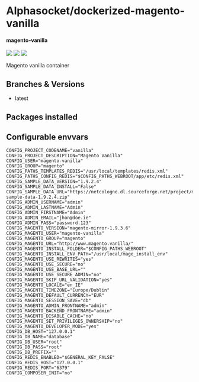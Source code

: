 # Alphasocket/dockerized-magento-vanilla
#### magento-vanilla
[![](https://travis-ci.org/AlphaSocket/dockerized-magento-vanilla.svg?branch=latest )]() [![](https://images.microbadger.com/badges/image/03192859189254/dockerized-magento-vanilla:latest.svg)](https://microbadger.com/images/03192859189254/dockerized-magento-vanilla:latest ) [![](https://images.microbadger.com/badges/version/03192859189254/dockerized-magento-vanilla:latest.svg)](https://microbadger.com/images/03192859189254/dockerized-magento-vanilla:latest)

Magento vanilla container

## Branches & Versions
- latest


## Packages installed


## Configurable envvars
~~~
CONFIG_PROJECT_CODENAME="vanilla"
CONFIG_PROJECT_DESCRIPTION="Magento Vanilla"
CONFIG_USER="magento-vanilla"
CONFIG_GROUP="magento"
CONFIG_PATHS_TEMPLATES_REDIS="/usr/local/templates/redis.xml"
CONFIG_PATHS_CONFIG_REDIS="$CONFIG_PATHS_WEBROOT/app/etc/redis.xml"
CONFIG_SAMPLE_DATA_VERSION="1.9.2.4"
CONFIG_SAMPLE_DATA_INSTALL="False"
CONFIG_SAMPLE_DATA_URL="https://netcologne.dl.sourceforge.net/project/mageloads/assets/1.9.2.4/magento-sample-data-1.9.2.4.zip"
CONFIG_ADMIN_USERNAME="admin"
CONFIG_ADMIN_LASTNAME="Admin"
CONFIG_ADMIN_FIRSTNAME="Admin"
CONFIG_ADMIN_EMAIL="jhon@doe.ie"
CONFIG_ADMIN_PASS="password.123"
CONFIG_MAGENTO_VERSION="magento-mirror-1.9.3.6"
CONFIG_MAGENTO_USER="magento-vanilla"
CONFIG_MAGENTO_GROUP="magento"
CONFIG_MAGENTO_URL="http://www.magento.vanilla/"
CONFIG_MAGENTO_INSTALL_FOLDER="$CONFIG_PATHS_WEBROOT"
CONFIG_MAGENTO_INSTALL_ENV_PATH="/usr/local/mage_install_env"
CONFIG_MAGENTO_USE_REWRITES="yes"
CONFIG_MAGENTO_USE_SECURE="no"
CONFIG_MAGENTO_USE_BASE_URL=""
CONFIG_MAGENTO_USE_SECURE_ADMIN="no"
CONFIG_MAGENTO_SKIP_URL_VALIDATION="yes"
CONFIG_MAGENTO_LOCALE="en_IE"
CONFIG_MAGENTO_TIMEZONE="Europe/Dublin"
CONFIG_MAGENTO_DEFAULT_CURRENCY="EUR"
CONFIG_MAGENTO_SESSION_SAVE="db"
CONFIG_MAGENTO_ADMIN_FRONTNAME="admin"
CONFIG_MAGENTO_BACKEND_FRONTNAME="admin"
CONFIG_MAGENTO_DISABLE_CACHE="no"
CONFIG_MAGENTO_SET_PRIVILEGES_OWNERSHIP="no"
CONFIG_MAGENTO_DEVELOPER_MODE="yes"
CONFIG_DB_HOST="127.0.0.1"
CONFIG_DB_NAME="database"
CONFIG_DB_USER="root"
CONFIG_DB_PASS="root"
CONFIG_DB_PREFIX=""
CONFIG_REDIS_ENABLED="$GENERAL_KEY_FALSE"
CONFIG_REDIS_HOST="127.0.0.1"
CONFIG_REDIS_PORT="6379"
CONFIG_COMPOSER_INIT="no"
~~~


